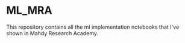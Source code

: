 # ML_MRA
This repository contains all the ml implementation notebooks that I've shown in  Mahdy Research Academy.
